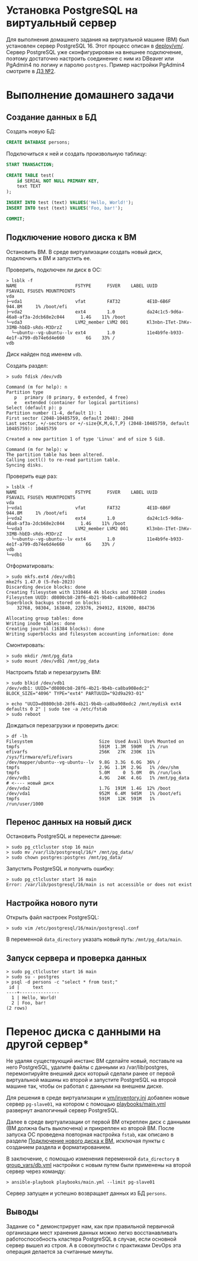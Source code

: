 # Установка PostgreSQL на виртуальный сервер
Для выполнения домашнего задания на виртуальной машине (ВМ) был установлен сервер PostgreSQL 16. Этот процесс описан в 
[deploy/vm/](../deploy/vm). Сервер PostgreSQL уже сконфигурирован на внешнее подключение, поэтому достаточно настроить соединение с ним 
из DBeaver или PgAdmin4 по логину и паролю `postgres`. Пример настройки PgAdmin4 смотрите в [ДЗ №2](../hw2-install-on-docker).

# Выполнение домашнего задачи
## Создание данных в БД
Создать новую БД:
```sql
CREATE DATABASE persons;
```
Подключиться к ней и создать произвольную таблицу:
```sql
START TRANSACTION;

CREATE TABLE test(
	id SERIAL NOT NULL PRIMARY KEY,
	text TEXT
);

INSERT INTO test (text) VALUES('Hello, World!');
INSERT INTO test (text) VALUES('Foo, bar!');

COMMIT;
```

## Подключение нового диска к ВМ
Остановить ВМ. В среде виртуализации создать новый диск, подключить к ВМ и запустить ее.

Проверить, подключен ли диск в ОС:
```shell
> lsblk -f
NAME                      FSTYPE      FSVER    LABEL UUID                                   FSAVAIL FSUSE% MOUNTPOINTS
vda
├─vda1                    vfat        FAT32          4E1D-6B6F                               944.8M     1% /boot/efi
├─vda2                    ext4        1.0            da24c1c5-9d6a-46a8-af3a-2dcb68e2c044      1.4G    11% /boot
└─vda3                    LVM2_member LVM2 001       Kl3nbn-ITet-IhKv-3IMB-hbED-sRds-M3DrzZ
  └─ubuntu--vg-ubuntu--lv ext4        1.0            11e4b9fe-b933-4e1f-a799-db74e6d4e660        6G    33% /
vdb
```
Диск найден под именем `vdb`.

Создать раздел:
```shell
> sudo fdisk /dev/vdb

Command (m for help): n
Partition type
   p   primary (0 primary, 0 extended, 4 free)
   e   extended (container for logical partitions)
Select (default p): p
Partition number (1-4, default 1): 1
First sector (2048-10485759, default 2048): 2048
Last sector, +/-sectors or +/-size{K,M,G,T,P} (2048-10485759, default 10485759): 10485759

Created a new partition 1 of type 'Linux' and of size 5 GiB.

Command (m for help): w
The partition table has been altered.
Calling ioctl() to re-read partition table.
Syncing disks.
```

Проверить еще раз:
```shell
> lsblk -f
NAME                      FSTYPE      FSVER    LABEL UUID                                   FSAVAIL FSUSE% MOUNTPOINTS
vda
├─vda1                    vfat        FAT32          4E1D-6B6F                               944.8M     1% /boot/efi
├─vda2                    ext4        1.0            da24c1c5-9d6a-46a8-af3a-2dcb68e2c044      1.4G    11% /boot
└─vda3                    LVM2_member LVM2 001       Kl3nbn-ITet-IhKv-3IMB-hbED-sRds-M3DrzZ
  └─ubuntu--vg-ubuntu--lv ext4        1.0            11e4b9fe-b933-4e1f-a799-db74e6d4e660        6G    33% /
vdb
└─vdb1
```

Отформатировать:
```shell
> sudo mkfs.ext4 /dev/vdb1
mke2fs 1.47.0 (5-Feb-2023)
Discarding device blocks: done
Creating filesystem with 1310464 4k blocks and 327680 inodes
Filesystem UUID: d0800cb8-28f6-4b21-9b4b-ca8ba908edc2
Superblock backups stored on blocks:
	32768, 98304, 163840, 229376, 294912, 819200, 884736

Allocating group tables: done
Writing inode tables: done
Creating journal (16384 blocks): done
Writing superblocks and filesystem accounting information: done
```

Смонтировать:
```shell
> sudo mkdir /mnt/pg_data
> sudo mount /dev/vdb1 /mnt/pg_data
```

Настроить fstab и перезагрузить ВМ:
```shell
> sudo blkid /dev/vdb1
/dev/vdb1: UUID="d0800cb8-28f6-4b21-9b4b-ca8ba908edc2" BLOCK_SIZE="4096" TYPE="ext4" PARTUUID="92d9a293-01"

> echo "UUID=d0800cb8-28f6-4b21-9b4b-ca8ba908edc2 /mnt/mydisk ext4 defaults 0 2" | sudo tee -a /etc/fstab
> sudo reboot
```

Дождаться перезагрузки и проверить диск:
```shell
> df -lh
Filesystem                         Size  Used Avail Use% Mounted on
tmpfs                              591M  1.3M  590M   1% /run
efivarfs                           256K   27K  230K  11% /sys/firmware/efi/efivars
/dev/mapper/ubuntu--vg-ubuntu--lv  9.8G  3.3G  6.0G  36% /
tmpfs                              2.9G  1.1M  2.9G   1% /dev/shm
tmpfs                              5.0M     0  5.0M   0% /run/lock
/dev/vdb1                          4.9G   24K  4.6G   1% /mnt/pg_data     # <---- новый диск
/dev/vda2                          1.7G  191M  1.4G  12% /boot
/dev/vda1                          952M  6.4M  945M   1% /boot/efi
tmpfs                              591M   12K  591M   1% /run/user/1000
```

## Перенос данных на новый диск
Остановить PostgreSQL и перенести данные:
```shell
> sudo pg_ctlcluster stop 16 main
> sudo mv /var/lib/postgresql/16/* /mnt/pg_data/
> sudo chown postgres:postgres /mnt/pg_data/
```

Запустить PostgreSQL и получить ошибку:
```shell
> sudo pg_ctlcluster start 16 main
Error: /var/lib/postgresql/16/main is not accessible or does not exist
```

## Настройка нового пути
Открыть файл настроек PostgreSQL:
```shell
> sudo vim /etc/postgresql/16/main/postgresql.conf
```
В переменной `data_directory` указать новый путь: `/mnt/pg_data/main`. 

## Запуск сервера и проверка данных
```shell
> sudo pg_ctlcluster start 16 main
> sudo su - postgres
> psql -d persons -c "select * from test;"
 id |     text
----+---------------
  1 | Hello, World!
  2 | Foo, bar!
(2 rows)
```

# Перенос диска с данными на другой сервер*
Не удаляя существующий инстанс ВМ сделайте новый, поставьте на него PostgreSQL, удалите файлы с данными из /var/lib/postgres, 
перемонтируйте внешний диск который сделали ранее от первой виртуальной машины ко второй и запустите PostgreSQL на второй машине так, 
чтобы он работал с данными на внешнем диске.

Для решения в среде виртуализации и [vm/inventory.ini](../deploy/vm/inventory.ini) добавлен новые сервер `pg-slave01`, на котором с 
помощью [playbooks/main.yml](../deploy/vm/playbooks/main.yml) развернут аналогичный сервер PostgreSQL.

Далее в среде виртуализации от первой ВМ откреплен диск с данными (ВМ должна быть выключена) и прикреплен ко второй ВМ. После запуска ОС 
проведена повторная настройка `fstab`, как описано в разделе [Подключение нового диска к ВМ](##подключение-нового-диска-к-ВМ), исключая 
пункты с созданием раздела и форматированием.

В заключение, с помощью изменения переменной `data_directory` в [group_vars/db.yml](../deploy/vm/group_vars/db.yml) настройки с новым путем 
были применены на второй сервер через команду:
```shell
> ansible-playbook playbooks/main.yml --limit pg-slave01
```
Сервер запущен и успешно возвращает данных из БД `persons`.

## Выводы
Задание со * демонстрирует нам, как при правильной первичной организации мест хранения данных можно легко восстанавливать 
работоспособность кластера PostgreSQL в случае, если основной сервер вышел из строя. А в совокупности с практиками DevOps эта операция 
делается за считанные минуты.
